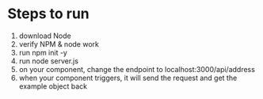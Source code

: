 # Steps to run
1. download Node
2. verify NPM & node work
3. run npm init -y
4. run node server.js
5. on your component, change the endpoint to localhost:3000/api/address
6. when your component triggers, it will send the request and get the example object back
